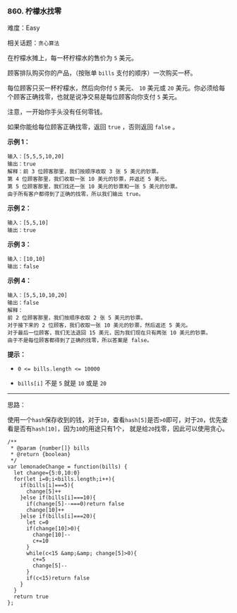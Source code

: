 ### 860. 柠檬水找零

难度：Easy

相关话题：`贪心算法`

在柠檬水摊上，每一杯柠檬水的售价为 `5` 美元。



顾客排队购买你的产品，（按账单  `bills`  支付的顺序）一次购买一杯。



每位顾客只买一杯柠檬水，然后向你付  `5`  美元、 `10`  美元或  `20`  美元。你必须给每个顾客正确找零，也就是说净交易是每位顾客向你支付  `5`  美元。



注意，一开始你手头没有任何零钱。



如果你能给每位顾客正确找零，返回 `true` ，否则返回  `false` 。



**示例 1：** 



```
输入：[5,5,5,10,20]
输出：true
解释：前 3 位顾客那里，我们按顺序收取 3 张 5 美元的钞票。
第 4 位顾客那里，我们收取一张 10 美元的钞票，并返还 5 美元。
第 5 位顾客那里，我们找还一张 10 美元的钞票和一张 5 美元的钞票。
由于所有客户都得到了正确的找零，所以我们输出 true。
```


**示例 2：** 



```
输入：[5,5,10]
输出：true
```


**示例 3：** 



```
输入：[10,10]
输出：false
```


**示例 4：** 



```
输入：[5,5,10,10,20]
输出：false
解释：
前 2 位顾客那里，我们按顺序收取 2 张 5 美元的钞票。
对于接下来的 2 位顾客，我们收取一张 10 美元的钞票，然后返还 5 美元。
对于最后一位顾客，我们无法退回 15 美元，因为我们现在只有两张 10 美元的钞票。
由于不是每位顾客都得到了正确的找零，所以答案是 false。
```






**提示：** 




* `0 <= bills.length <= 10000`

* `bills[i]` 不是 `5` 就是 `10` 或是 `20` 






-----

思路：

使用一个`hash`保存收到的钱，对于`10`，查看`hash[5]`是否`>0`即可，对于`20`，优先查看是否有`hash[10]`，因为`10`的用途只有1个，
就是给`20`找零，因此可以使用贪心。

```
/**
 * @param {number[]} bills
 * @return {boolean}
 */
var lemonadeChange = function(bills) {
  let change={5:0,10:0}
  for(let i=0;i<bills.length;i++){
    if(bills[i]===5){
      change[5]++
    }else if(bills[i]===10){
      if(change[5]--===0)return false
      change[10]++
    }else if(bills[i]===20){
      let c=0
      if(change[10]>0){
        change[10]--
        c+=10
      }
      while(c<15 &amp;&amp; change[5]>0){
        c+=5
        change[5]--
      }
      if(c<15)return false
    }
  }
  return true    
};
```

